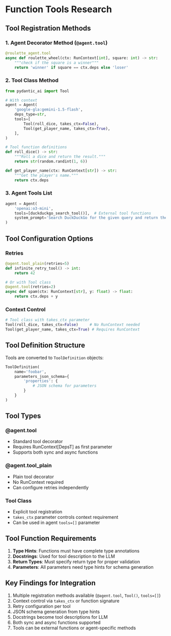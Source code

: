 # Function Tools Research

## Tool Registration Methods

### 1. Agent Decorator Method (`@agent.tool`)

```python
@roulette_agent.tool
async def roulette_wheel(ctx: RunContext[int], square: int) -> str:
    """check if the square is a winner"""
    return 'winner' if square == ctx.deps else 'loser'
```

### 2. Tool Class Method

```python
from pydantic_ai import Tool

# With context
agent = Agent(
    'google-gla:gemini-1.5-flash',
    deps_type=str,
    tools=[
        Tool(roll_dice, takes_ctx=False),
        Tool(get_player_name, takes_ctx=True),
    ],
)

# Tool function definitions
def roll_dice() -> str:
    """Roll a dice and return the result."""
    return str(random.randint(1, 6))

def get_player_name(ctx: RunContext[str]) -> str:
    """Get the player's name."""
    return ctx.deps
```

### 3. Agent Tools List

```python
agent = Agent(
    'openai:o3-mini',
    tools=[duckduckgo_search_tool()],  # External tool functions
    system_prompt='Search DuckDuckGo for the given query and return the results.',
)
```

## Tool Configuration Options

### Retries

```python
@agent.tool_plain(retries=5)
def infinite_retry_tool() -> int:
    return 42

# Or with Tool class
@agent.tool(retries=2)
async def spam(ctx: RunContext[str], y: float) -> float:
    return ctx.deps + y
```

### Context Control

```python
# Tool class with takes_ctx parameter
Tool(roll_dice, takes_ctx=False)     # No RunContext needed
Tool(get_player_name, takes_ctx=True) # Requires RunContext
```

## Tool Definition Structure

Tools are converted to `ToolDefinition` objects:

```python
ToolDefinition(
    name='foobar',
    parameters_json_schema={
        'properties': {
            # JSON schema for parameters
        }
    }
)
```

## Tool Types

### @agent.tool
- Standard tool decorator
- Requires RunContext[DepsT] as first parameter
- Supports both sync and async functions

### @agent.tool_plain  
- Plain tool decorator
- No RunContext required
- Can configure retries independently

### Tool Class
- Explicit tool registration
- `takes_ctx` parameter controls context requirement
- Can be used in agent `tools=[]` parameter

## Tool Function Requirements

1. **Type Hints**: Functions must have complete type annotations
2. **Docstrings**: Used for tool description to the LLM
3. **Return Types**: Must specify return type for proper validation
4. **Parameters**: All parameters need type hints for schema generation

## Key Findings for Integration

1. Multiple registration methods available (`@agent.tool`, `Tool()`, `tools=[]`)
2. Context control via `takes_ctx` or function signature
3. Retry configuration per tool
4. JSON schema generation from type hints
5. Docstrings become tool descriptions for LLM
6. Both sync and async functions supported
7. Tools can be external functions or agent-specific methods